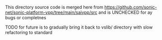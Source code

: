 This directory source code is merged here from
https://github.com/sonic-net/sonic-platform-vpp/tree/main/saivpp/src and is
UNCHECKED for ay bugs or completnes

TODO for future is to gradually bring it back to vslib/ directory
with slow refactoring to standard
